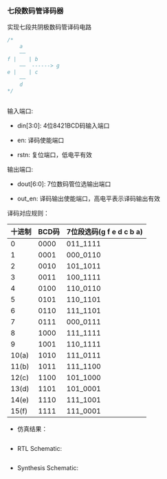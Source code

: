 ### 七段数码管译码器

实现七段共阴极数码管译码电路

```systemverilog
/*
    a
    ——
f |    | b   
    ——  ------> g
e |    | c
    ——
    d
*/
```

![]()

输入端口:

* din[3:0]: 4位8421BCD码输入端口

* en: 译码使能端口

* rstn: 复位端口，低电平有效

输出端口:

* dout[6:0]: 7位数码管位选输出端口

* out_en: 译码输出使能端口，高电平表示译码输出有效


译码对应规则：

| 十进制 | BCD码 | 7位段选码(g f e d c b a) |
| ----- | ----- | ------- |
| 0 | 0000 | 011_1111 |
| 1 | 0001 | 000_0110 |
| 2 | 0010 | 101_1011 |
| 3 | 0011 | 100_1111 |
| 4 | 0100 | 110_0110 |
| 5 | 0101 | 110_1101 |
| 6 | 0110 | 111_1101 |
| 7 | 0111 | 000_0111 |
| 8 | 1000 | 111_1111 |
| 9 | 1001 | 110_1111 |
| 10(a) | 1010 | 111_0111 |
| 11(b) | 1011 | 111_1100 |
| 12(c) | 1100 | 101_1000 |
| 13(d) | 1101 | 101_0001 |
| 14(e) | 1110 | 111_1001 |
| 15(f) | 1111 | 111_0001 |

* 仿真结果：


![]()

* RTL Schematic:

![]()

* Synthesis Schematic:

![]()



